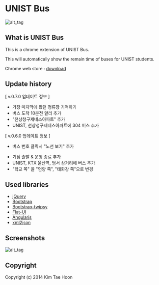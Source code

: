  UNIST Bus
=============

![alt_tag](http://4.bp.blogspot.com/-CctQPtP-0Fw/U5hUxi-sxeI/AAAAAAAAEBs/xqX1E7_rLho/s1600/facebook.png)


## What is UNIST Bus ##

This is a chrome extension of UNIST Bus.

This will automatically show the remain time of buses for UNIST students.

Chrome web store : [download](https://chrome.google.com/webstore/detail/unist-bus-when/bjlijmbdlcjimbaehpppflcgmdgjlgme)


## Update history ##

[ v.0.7.0 업데이트 정보 ]

- 가장 마지막에 봤던 정류장 기억하기
- 버스 도착 10분전 알리 추가
- "천상청구제네스아파트" 추가
- UNIST, 천상청구제네스아파트에 304 버스 추가

[ v.0.6.0 업데이트 정보 ]

* 버스 번호 클릭시 "노선 보기" 추가
- 기점 출발 & 운행 종료 추가
- UNIST, KTX 울산역, 범서 삼거리에 버스 추가
- "학교 쪽" 을 "언양 쪽", "태화강 쪽"으로 변경


## Used libraries ##

- [jQuery](http://jquery.com/)
- [Bootstrap](http://getbootstrap.com/)
- [Bootstrap-twipsy](http://okonski.org/twipsy-bootstrap/docs/javascript.html#twipsy)
- [Flat-UI](designmodo.github.io/Flat-UI/)
- [Angularjs](https://angularjs.org/)
- [xml2json](https://code.google.com/p/x2js/)


## Screenshots ##

![alt_tag](http://4.bp.blogspot.com/-1JBnT03UAgQ/U5hUx8JWknI/AAAAAAAAEBk/wiaHXv3WaSg/s1600/screenshot.png)


## Copyright ##

Copyright (c) 2014 Kim Tae Hoon
